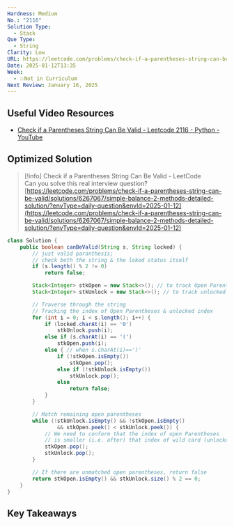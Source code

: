 ```yaml
---
Hardness: Medium
No.: "2116"
Solution Type:
  - Stack
Que Type:
  - String
Clarity: Low
URL: https://leetcode.com/problems/check-if-a-parentheses-string-can-be-valid/description/
Date: 2025-01-12T13:35
Week:
  - 💥Not in Curriculum
Next Review: January 16, 2025
---
```


## Useful Video Resources

- [Check if a Parentheses String Can Be Valid - Leetcode 2116 - Python - YouTube](https://youtu.be/KMIIGDiXLhY)

## Optimized Solution

> [!info] Check if a Parentheses String Can Be Valid - LeetCode  
> Can you solve this real interview question?  
> [https://leetcode.com/problems/check-if-a-parentheses-string-can-be-valid/solutions/6267067/simple-balance-2-methods-detailed-solution/?envType=daily-question&envId=2025-01-12](https://leetcode.com/problems/check-if-a-parentheses-string-can-be-valid/solutions/6267067/simple-balance-2-methods-detailed-solution/?envType=daily-question&envId=2025-01-12)  

```Java
class Solution {
    public boolean canBeValid(String s, String locked) {
        // just valid paranthesis;
        // check both the string & the loked status itself
        if (s.length() % 2 != 0)
            return false;

        Stack<Integer> stkOpen = new Stack<>(); // to track Open Parentheses
        Stack<Integer> stkUnlock = new Stack<>(); // to track unlocked index

        // Traverse through the string
        // Tracking the index of Open Parentheses & unlocked index
        for (int i = 0; i < s.length(); i++) {
            if (locked.charAt(i) == '0')
                stkUnlock.push(i);
            else if (s.charAt(i) == '(')
                stkOpen.push(i);
            else { // when s.charAt(i)==')'
                if (!stkOpen.isEmpty())
                    stkOpen.pop();
                else if (!stkUnlock.isEmpty())
                    stkUnlock.pop();
                else
                    return false;
            }
        }

        // Match remaining open parentheses
        while (!stkUnlock.isEmpty() && !stkOpen.isEmpty()
                && stkOpen.peek() < stkUnlock.peek()) {
            // We need to conform that the index of open Parentheses
            // is smaller (i.e. after) that index of wild card (unlocked index)
            stkOpen.pop();
            stkUnlock.pop();
        }

        // If there are unmatched open parentheses, return false
        return stkOpen.isEmpty() && stkUnlock.size() % 2 == 0;
    }
}
```

## Key Takeaways